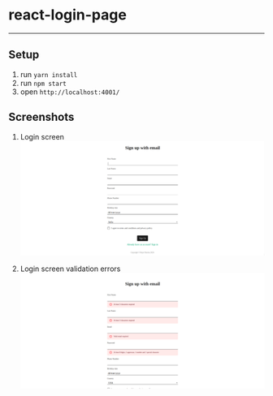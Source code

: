 # react-login-page
---
## Setup
1. run `yarn install` 
2. run `npm start` 
3. open `http://localhost:4001/`

## Screenshots
1. Login screen
![Login Screen](https://raw.githubusercontent.com/MrRajatSharma/react-login-page/master/Screenshot.png "Login Screen")

2. Login screen validation errors
![Login Screen](https://raw.githubusercontent.com/MrRajatSharma/react-login-page/master/Screenshot%20error.png "Login Error Screen")

